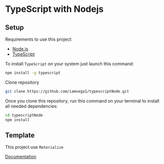 # TypeScript with Nodejs

## Setup

Requirements to use this project:

- [Node.js](https://nodejs.org/download/)
- [TypeScript](https://www.typescriptlang.org/index.html#download-links)

 To install `TypeScript` on your system just launch this command:

```bash
npm install -g typescript
```

Clone repository

```bash
git clone https://github.com/iamvega1/typescriptNode.git
```

Once you clone this repository, run this command on your terminal to install all needed dependencies:

```bash
cd typescriptNode
npm install
```

## Template

This project use `Materialize`

[Documentation](https://materializecss.com/getting-started.html)



